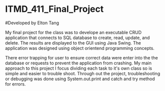 # ITMD_411_Final_Project
#Developed by Elton Tang

My final project for the class was to develope an executable CRUD application that connects to SQL database to create, read, update, and delete. The results are displayed to the GUI using Java Swing. The application was designed using object orientend programming concepts. 

There error trapping for user to ensure correct data were enter into the the database or requests to prevent the application from crashing. My main approach to this project I focus dividing each task to it's own class so is simple and easier to trouble shoot. 
Through out the project, troubleshooting or debugging was done using System.out.print and catch and try method for errors. 

